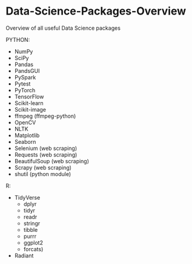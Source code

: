 # Data-Science-Packages-Overview
Overview of all useful Data Science packages

PYTHON:

- NumPy
- SciPy
- Pandas
- PandsGUI
- PySpark
- Pytest
- PyTorch
- TensorFlow
- Scikit-learn
- Scikit-image
- ffmpeg (ffmpeg-python)
- OpenCV
- NLTK
- Matplotlib
- Seaborn
- Selenium (web scraping)
- Requests (web scraping)
- BeautifulSoup (web scraping)
- Scrapy (web scraping)
- shutil (python module)

R:
- TidyVerse 
  - dplyr
  - tidyr
  - readr
  - stringr
  - tibble
  - purrr
  - ggplot2
  - forcats)
- Radiant
